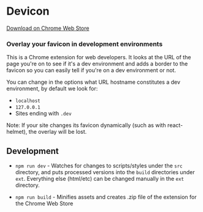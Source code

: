 # Devicon

[Download on Chrome Web Store](https://chrome.google.com/webstore/detail/devicon/giibkebjejbhlblmanjkmkmdkahmabge)

### Overlay your favicon in development environments

This is a Chrome extension for web developers. It looks at the URL of the page you're on to see if it's a dev environment and adds a border to the favicon so you can easily tell if you're on a dev environment or not.

You can change in the options what URL hostname constitutes a dev environment, by default we look for:

- `localhost`
- `127.0.0.1`
- Sites ending with `.dev`

Note: If your site changes its favicon dynamically (such as with react-helmet), the overlay will be lost.

## Development

- `npm run dev` - Watches for changes to scripts/styles under the `src` directory, and puts processed versions into the `build` directories under `ext`. Everything else (html/etc) can be changed manually in the `ext` directory.

- `npm run build` - Minifies assets and creates .zip file of the extension for the Chrome Web Store
